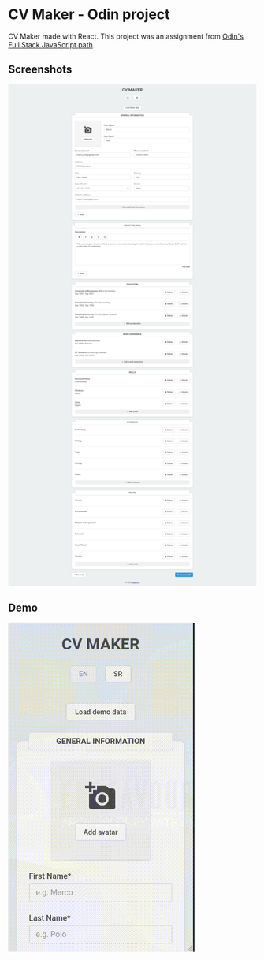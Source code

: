 # CV Maker - Odin project

CV Maker made with React. This project was an assignment from [Odin's Full Stack JavaScript path](https://www.theodinproject.com/lessons/node-path-javascript-cv-application).

## Screenshots

![screenshot](screenshot/screenshot.png)

## Demo

![demo](demo/demo.gif)
